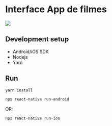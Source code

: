 # Interface App de filmes
![](https://user-images.githubusercontent.com/24235045/87864258-710b2d00-c93c-11ea-864f-c998234a92ee.gif)


## Development setup

* Android/iOS SDK
* Nodejs
* Yarn

## Run

```sh
yarn install
```

```sh
npx react-native run-android
```

OR:

```sh
npx react-native run-ios
```
